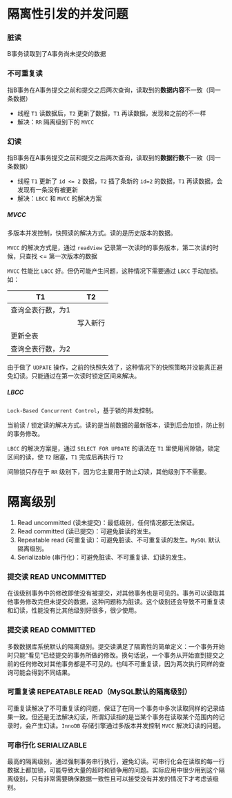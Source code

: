 # 隔离性引发的并发问题

### 脏读

B事务读取到了A事务尚未提交的数据



### 不可重复读

指B事务在A事务提交之前和提交之后两次查询，读取到的**数据内容**不一致（同一条数据）

 - 线程 `T1` 读数据后，`T2` 更新了数据，`T1` 再读数据，发现和之前的不一样
 - 解决：`RR` 隔离级别下的 `MVCC`



### 幻读

指B事务在A事务提交之前和提交之后两次查询，读取到的**数据行数**不一致（同一条数据）

- 线程 `T1` 更新了 `id <= 2` 数据，`T2` 插了条新的 `id=2` 的数据，`T1` 再读数据，会发现有一条没有被更新
- 解决：`LBCC` 和 `MVCC` 的解决方案



##### MVCC

多版本并发控制，快照读的解决方式。读的是历史版本的数据。

`MVCC` 的解决方式是，通过 `readView` 记录第一次读时的事务版本，第二次读的时候，只查找 <= 第一次版本的数据

`MVCC` 性能比 `LBCC` 好。但仍可能产生问题，这种情况下需要通过 `LBCC` 手动加锁。如：

| T1                | T2       |
| ----------------- | -------- |
| 查询全表行数，为1 |          |
|                   | 写入新行 |
| 更新全表          |          |
| 查询全表行数，为2 |          |

由于做了 `UDPATE` 操作，之前的快照失效了，这种情况下的快照策略并没能真正避免幻读。只能通过在第一次读时锁定区间来解决。



##### LBCC

`Lock-Based Concurrent Control`，基于锁的并发控制。

当前读 / 锁定读的解决方式。读的是当前数据的最新版本，读到后会加锁，防止别的事务修改。

`LBCC` 的解决方案是，通过 `SELECT FOR UPDATE` 的语法在 `T1` 里使用间隙锁，锁定区间的读，使 `T2` 阻塞，`T1` 完成后再执行 `T2`

间隙锁只存在于 `RR` 级别下，因为它主要用于防止幻读，其他级别下不需要。





# 隔离级别

1. Read uncommitted (读未提交)：最低级别，任何情况都无法保证。
2. Read committed (读已提交)：可避免脏读的发生。
3. Repeatable read (可重复读)：可避免脏读、不可重复读的发生。`MySQL` 默认隔离级别。
4. Serializable (串行化)：可避免脏读、不可重复读、幻读的发生。



### 提交读 READ UNCOMMITTED

在该级别事务中的修改即使没有被提交，对其他事务也是可见的。事务可以读取其他事务修改完但未提交的数据，这种问题称为脏读。这个级别还会导致不可重复读和幻读，性能没有比其他级别好很多，很少使用。



### 提交读 READ COMMITTED

多数数据库系统默认的隔离级别。提交读满足了隔离性的简单定义：一个事务开始时只能"看见"已经提交的事务所做的修改。换句话说，一个事务从开始直到提交之前的任何修改对其他事务都是不可见的。也叫不可重复读，因为两次执行同样的查询可能会得到不同结果。



### 可重复读 REPEATABLE READ（MySQL默认的隔离级别）

可重复读解决了不可重复读的问题，保证了在同一个事务中多次读取同样的记录结果一致。但还是无法解决幻读，所谓幻读指的是当某个事务在读取某个范围内的记录时，会产生幻读。`InnoDB` 存储引擎通过多版本并发控制 `MVCC` 解决幻读的问题。



### 可串行化 SERIALIZABLE

最高的隔离级别，通过强制事务串行执行，避免幻读。可串行化会在读取的每一行数据上都加锁，可能导致大量的超时和锁争用的问题。实际应用中很少用到这个隔离级别，只有非常需要确保数据一致性且可以接受没有并发的情况下才考虑该级别。





